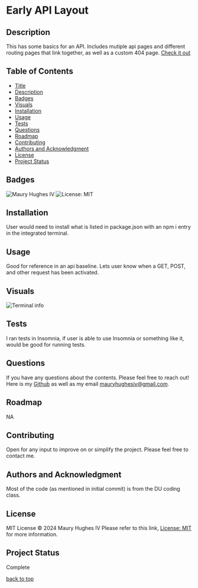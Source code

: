 <a id="title"></a>
# Early API Layout 

<a id="description"></a>
## Description
This has some basics for an API. Includes mutiple api pages and different routing pages that link together, as well as a custom 404 page.
[Check it out](https://early-api-layout.onrender.com/)

## Table of Contents
- [Title](#title)
- [Description](#description)
- [Badges](#badges)
- [Visuals](#visuals)
- [Installation](#installation)
- [Usage](#usage)
- [Tests](#tests)
- [Questions](#questions)
- [Roadmap](#roadmap)
- [Contributing](#contributing)
- [Authors and Acknowledgment](#acknowledgment)
- [License](#license)
- [Project Status](#status)

<a id="badges"></a>
## Badges
![Maury Hughes IV](https://img.shields.io/badge/Maury%20Hughes%20IV-5A2BE2)
![License: MIT](https://img.shields.io/badge/License-MIT-yellow.svg)

<a id="installation"></a>
## Installation
User would need to install what is listed in package.json with an npm i entry in the integrated terminal.

<a id="usage"></a>
## Usage
Good for reference in an api baseline. Lets user know when a GET, POST, and other request has been activated.

<a id="Visuals"></a>
## Visuals
![Terminal info](https://github.com/MauryIV/early-api-layout/assets/146037880/9a601de7-c96e-4eed-b1f3-0c2b840abd67)

<a id="tests"></a>
## Tests
I ran tests in Insomnia, if user is able to use Insomnia or something like it, would be good for running tests.

<a id="questions"></a>
## Questions
If you have any questions about the contents. Please feel free to reach out!
Here is my [Github](https://github.com/MauryIV) as well as my email <mauryhughesiv@gmail.com>.

<a id="roadmap"></a>
## Roadmap
NA

<a id="contributing"></a>
## Contributing
Open for any input to improve on or simplify the project. Please feel free to contact me.

<a id="acknowledgment"></a>
## Authors and Acknowledgment
Most of the code (as mentioned in initial commit) is from the DU coding class.

<a id="license"></a>
## License
MIT License © 2024 Maury Hughes IV
Please refer to this link, [License: MIT](https://opensource.org/licenses/MIT) for more information.

<a id="status"></a>
## Project Status
Complete

[back to top](#title)
